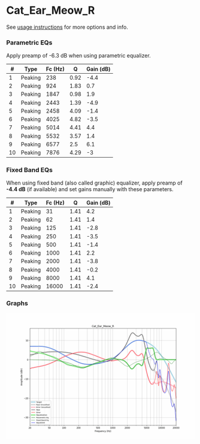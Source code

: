 # Cat_Ear_Meow_R
See [usage instructions](https://github.com/jaakkopasanen/AutoEq#usage) for more options and info.

### Parametric EQs
Apply preamp of -6.3 dB when using parametric equalizer.

|   # | Type    |   Fc (Hz) |    Q |   Gain (dB) |
|-----|---------|-----------|------|-------------|
|   1 | Peaking |       238 | 0.92 |        -4.4 |
|   2 | Peaking |       924 | 1.83 |         0.7 |
|   3 | Peaking |      1847 | 0.98 |         1.9 |
|   4 | Peaking |      2443 | 1.39 |        -4.9 |
|   5 | Peaking |      2458 | 4.09 |        -1.4 |
|   6 | Peaking |      4025 | 4.82 |        -3.5 |
|   7 | Peaking |      5014 | 4.41 |         4.4 |
|   8 | Peaking |      5532 | 3.57 |         1.4 |
|   9 | Peaking |      6577 | 2.5  |         6.1 |
|  10 | Peaking |      7876 | 4.29 |        -3   |

### Fixed Band EQs
When using fixed band (also called graphic) equalizer, apply preamp of **-4.4 dB** (if available) and set gains manually with these parameters.

|   # | Type    |   Fc (Hz) |    Q |   Gain (dB) |
|-----|---------|-----------|------|-------------|
|   1 | Peaking |        31 | 1.41 |         4.2 |
|   2 | Peaking |        62 | 1.41 |         1.4 |
|   3 | Peaking |       125 | 1.41 |        -2.8 |
|   4 | Peaking |       250 | 1.41 |        -3.5 |
|   5 | Peaking |       500 | 1.41 |        -1.4 |
|   6 | Peaking |      1000 | 1.41 |         2.2 |
|   7 | Peaking |      2000 | 1.41 |        -3.8 |
|   8 | Peaking |      4000 | 1.41 |        -0.2 |
|   9 | Peaking |      8000 | 1.41 |         4.1 |
|  10 | Peaking |     16000 | 1.41 |        -2.4 |

### Graphs
![](./Cat_Ear_Meow_R.png)

